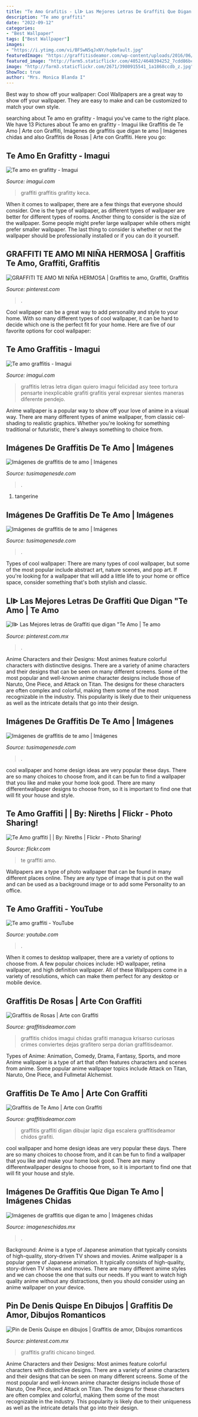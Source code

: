 ```yaml
---
title: "Te Amo Grafitis - Llᐈ Las Mejores Letras De Graffiti Que Digan &quot;te Amo"
description: "Te amo graffiti"
date: "2022-09-12"
categories:
- "Best Wallpaper"
tags: ["Best Wallpaper"]
images:
- "https://i.ytimg.com/vi/BFSwN5qJxNY/hqdefault.jpg"
featuredImage: "https://graffitisdeamor.com/wp-content/uploads/2016/06/Graffitis-de-Rosas-Geniales.jpg"
featured_image: "http://farm5.staticflickr.com/4052/4648394252_7cdd86bc4c.jpg"
image: "http://farm3.staticflickr.com/2671/3980915541_1a1868ccdb_z.jpg"
ShowToc: true
author: "Mrs. Monica Blanda I"
---
```



Best way to show off your wallpaper:
Cool Wallpapers are a great way to show off your wallpaper. They are easy to make and can be customized to match your own style.

	

		
searching about Te amo en grafitty - Imagui you've came to the right place. We have 13 Pictures about Te amo en grafitty - Imagui like Graffitis de Te Amo | Arte con Graffiti, Imágenes de graffitis que digan te amo | Imágenes chidas and also Graffitis de Rosas | Arte con Graffiti. Here you go:
		
    
## Te Amo En Grafitty - Imagui

<img loading=lazy src="http://farm3.staticflickr.com/2671/3980915541_1a1868ccdb_z.jpg" onerror="this.onerror=null;this.src='https://tse2.mm.bing.net/th?id=OIP.SzxbdO2XIKS1fiU-z3nREAHaEv&amp;pid=15.1';" alt="Te amo en grafitty - Imagui">

_Source: imagui.com_

>graffiti graffitis grafitty keca. 

	

When it comes to wallpaper, there are a few things that everyone should consider. One is the type of wallpaper, as different types of wallpaper are better for different types of rooms. Another thing to consider is the size of the wallpaper. Some people might prefer large wallpaper while others might prefer smaller wallpaper. The last thing to consider is whether or not the wallpaper should be professionally installed or if you can do it yourself.

    
## GRAFFITI TE AMO MI NIÑA HERMOSA | Graffitis Te Amo, Graffiti, Graffitis

<img loading=lazy src="https://i.pinimg.com/736x/68/2e/cf/682ecf71a1dcad207b211a97323c318e.jpg" onerror="this.onerror=null;this.src='https://tse3.mm.bing.net/th?id=OIP.8OmNFALFH6YZYPKwHXICHAHaEK&amp;pid=15.1';" alt="GRAFFITI TE AMO MI NIÑA HERMOSA | Graffitis te amo, Graffiti, Graffitis">

_Source: pinterest.com_

>. 

	

Cool wallpaper can be a great way to add personality and style to your home. With so many different types of cool wallpaper, it can be hard to decide which one is the perfect fit for your home. Here are five of our favorite options for cool wallpaper: 

    
## Te Amo Graffitis - Imagui

<img loading=lazy src="http://4.bp.blogspot.com/_YgPaHyix2Ag/TFnl3T8_6KI/AAAAAAAAAD8/brnnWgGYVkk/s1600/197947_mundoimg_batser_te-amo.jpg" onerror="this.onerror=null;this.src='https://tse2.mm.bing.net/th?id=OIP.-2aFteMcrT4ylnh0VmYxiAHaF7&amp;pid=15.1';" alt="Te amo graffitis - Imagui">

_Source: imagui.com_

>graffitis letras letra digan quiero imagui felicidad asy teee tortura pensarte inexplicable grafiti grafitis yeral expresar sientes maneras diferente pendejo. 

	

Anime wallpaper is a popular way to show off your love of anime in a visual way. There are many different types of anime wallpaper, from classic cel-shading to realistic graphics. Whether you're looking for something traditional or futuristic, there's always something to choice from.

    
## Imágenes De Graffitis De Te Amo | Imágenes

<img loading=lazy src="http://tusimagenesde.com/wp-content/uploads/2016/12/graffitis-de-te-amo-3.jpg" onerror="this.onerror=null;this.src='https://tse2.mm.bing.net/th?id=OIP.3LAVGGPsOx3yWR9pYtITMQHaFj&amp;pid=15.1';" alt="Imágenes de graffitis de te amo | Imágenes">

_Source: tusimagenesde.com_

>. 

	

1. tangerine 

    
## Imágenes De Graffitis De Te Amo | Imágenes

<img loading=lazy src="http://tusimagenesde.com/wp-content/uploads/2016/12/graffitis-de-te-amo-6.jpg" onerror="this.onerror=null;this.src='https://tse2.mm.bing.net/th?id=OIP.vuzqIPw6BhiFBnFICdGV8QHaFF&amp;pid=15.1';" alt="Imágenes de graffitis de te amo | Imágenes">

_Source: tusimagenesde.com_

>. 

	

Types of cool wallpaper:
There are many types of cool wallpaper, but some of the most popular include abstract art, nature scenes, and pop art. If you're looking for a wallpaper that will add a little life to your home or office space, consider something that's both stylish and classic.

    
## Llᐈ Las Mejores Letras De Graffiti Que Digan &quot;Te Amo | Te Amo

<img loading=lazy src="https://i.pinimg.com/originals/65/19/e5/6519e5eeaad99ef3965bd0dfce8d070b.png" onerror="this.onerror=null;this.src='https://tse1.mm.bing.net/th?id=OIP.l99iHBE8Tziu_jLoXJ6Y_wHaDz&amp;pid=15.1';" alt="llᐈ Las Mejores letras de Graffiti que digan &quot;Te Amo | Te amo">

_Source: pinterest.com.mx_

>. 

	

Anime Characters and their Designs: Most animes feature colorful characters with distinctive designs.
There are a variety of anime characters and their designs that can be seen on many different screens. Some of the most popular and well-known anime character designs include those of Naruto, One Piece, and Attack on Titan. The designs for these characters are often complex and colorful, making them some of the most recognizable in the industry. This popularity is likely due to their uniqueness as well as the intricate details that go into their design.

    
## Imágenes De Graffitis De Te Amo | Imágenes

<img loading=lazy src="http://tusimagenesde.com/wp-content/uploads/2016/12/graffitis-de-te-amo-2.jpg" onerror="this.onerror=null;this.src='https://tse1.mm.bing.net/th?id=OIP.MgPCMyUXCrt0Jl_vlvTvFQHaGR&amp;pid=15.1';" alt="Imágenes de graffitis de te amo | Imágenes">

_Source: tusimagenesde.com_

>. 

	

cool wallpaper and home design ideas are very popular these days. There are so many choices to choose from, and it can be fun to find a wallpaper that you like and make your home look good. There are many differentwallpaper designs to choose from, so it is important to find one that will fit your house and style.

    
## Te Amo Graffiti | | By: Nireths | Flickr - Photo Sharing!

<img loading=lazy src="http://farm5.staticflickr.com/4052/4648394252_7cdd86bc4c.jpg" onerror="this.onerror=null;this.src='https://tse4.mm.bing.net/th?id=OIP.J7oaDw7ra21kFPStJy81nQHaFj&amp;pid=15.1';" alt="Te Amo graffiti | | By: Nireths | Flickr - Photo Sharing!">

_Source: flickr.com_

>te graffiti amo. 

	



Wallpapers are a type of photo wallpaper that can be found in many different places online. They are any type of image that is put on the wall and can be used as a background image or to add some Personality to an office.

    
## Te Amo Graffiti - YouTube

<img loading=lazy src="https://i.ytimg.com/vi/BFSwN5qJxNY/hqdefault.jpg" onerror="this.onerror=null;this.src='https://tse3.mm.bing.net/th?id=OIP.a95cFgdzCiKWwE8S2eeiVgHaFj&amp;pid=15.1';" alt="Te amo graffiti - YouTube">

_Source: youtube.com_

>. 

	

When it comes to desktop wallpaper, there are a variety of options to choose from. A few popular choices include: HD wallpaper, retina wallpaper, and high definition wallpaper. All of these Wallpapers come in a variety of resolutions, which can make them perfect for any desktop or mobile device. 

    
## Graffitis De Rosas | Arte Con Graffiti

<img loading=lazy src="https://graffitisdeamor.com/wp-content/uploads/2016/06/Graffitis-de-Rosas-Geniales.jpg" onerror="this.onerror=null;this.src='https://tse3.mm.bing.net/th?id=OIP.uAH6jElrRp-IcLzfITFpOQHaFo&amp;pid=15.1';" alt="Graffitis de Rosas | Arte con Graffiti">

_Source: graffitisdeamor.com_

>graffitis chidos imagui chidas grafiti managua krisarso curiosas crimes conviertes dejas grafitero serpa dorian graffitisdeamor. 

	

Types of Anime: Animation, Comedy, Drama, Fantasy, Sports, and more
Anime wallpaper is a type of art that often features characters and scenes from anime. Some popular anime wallpaper topics include Attack on Titan, Naruto, One Piece, and Fullmetal Alchemist.

    
## Graffitis De Te Amo | Arte Con Graffiti

<img loading=lazy src="https://graffitisdeamor.com/wp-content/uploads/2016/05/Graffitis-de-Te-Amo-5.png.jpg" onerror="this.onerror=null;this.src='https://tse4.mm.bing.net/th?id=OIP.A_FFkmggp8fuwRnAltGq-AHaF7&amp;pid=15.1';" alt="Graffitis de Te Amo | Arte con Graffiti">

_Source: graffitisdeamor.com_

>graffitis graffiti digan dibujar lapiz diga escalera graffitisdeamor chidos grafiti. 

	

cool wallpaper and home design ideas are very popular these days. There are so many choices to choose from, and it can be fun to find a wallpaper that you like and make your home look good. There are many differentwallpaper designs to choose from, so it is important to find one that will fit your house and style.

    
## Imágenes De Graffitis Que Digan Te Amo | Imágenes Chidas

<img loading=lazy src="http://imageneschidas.mx/wp-content/uploads/imágenes-de-graffitis-que-dicen-te-amo-súper-chidos-300x222.jpg" onerror="this.onerror=null;this.src='https://tse4.mm.bing.net/th?id=OIP.LMX6QJkua4k8hxwlcA1GewHaFe&amp;pid=15.1';" alt="Imágenes de graffitis que digan te amo | Imágenes chidas">

_Source: imageneschidas.mx_

>. 

	

Background: Anime is a type of Japanese animation that typically consists of high-quality, story-driven TV shows and movies.
Anime wallpaper is a popular genre of Japanese animation. It typically consists of high-quality, story-driven TV shows and movies. There are many different anime styles and we can choose the one that suits our needs. If you want to watch high quality anime without any distractions, then you should consider using an anime wallpaper on your device.

    
## Pin De Denis Quispe En Dibujos | Graffitis De Amor, Dibujos Romanticos

<img loading=lazy src="https://i.pinimg.com/736x/dd/e0/7f/dde07f028a39d56dfa2aa3d25228d6e2.jpg" onerror="this.onerror=null;this.src='https://tse2.mm.bing.net/th?id=OIP.MPRLib04GqIgZOJ1BS3mLQHaFj&amp;pid=15.1';" alt="Pin de Denis Quispe en dibujos | Graffitis de amor, Dibujos romanticos">

_Source: pinterest.com.mx_

>graffitis grafiti chicano binged. 

	

Anime Characters and their Designs: Most animes feature colorful characters with distinctive designs.
There are a variety of anime characters and their designs that can be seen on many different screens. Some of the most popular and well-known anime character designs include those of Naruto, One Piece, and Attack on Titan. The designs for these characters are often complex and colorful, making them some of the most recognizable in the industry. This popularity is likely due to their uniqueness as well as the intricate details that go into their design.

